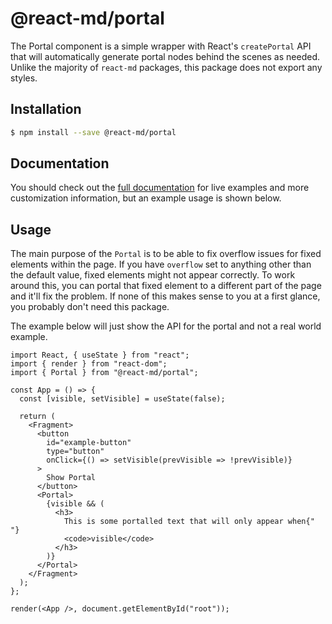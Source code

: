 # @react-md/portal

The Portal component is a simple wrapper with React's `createPortal` API that
will automatically generate portal nodes behind the scenes as needed. Unlike the
majority of `react-md` packages, this package does not export any styles.

## Installation

```sh
$ npm install --save @react-md/portal
```

<!-- DOCS_REMOVE -->

## Documentation

You should check out the
[full documentation](https://react-md.dev/packages/portal) for live examples and
more customization information, but an example usage is shown below.

<!-- DOCS_REMOVE_END -->

## Usage

The main purpose of the `Portal` is to be able to fix overflow issues for fixed
elements within the page. If you have `overflow` set to anything other than the
default value, fixed elements might not appear correctly. To work around this,
you can portal that fixed element to a different part of the page and it'll fix
the problem. If none of this makes sense to you at a first glance, you probably
don't need this package.

The example below will just show the API for the portal and not a real world
example.

```tsx
import React, { useState } from "react";
import { render } from "react-dom";
import { Portal } from "@react-md/portal";

const App = () => {
  const [visible, setVisible] = useState(false);

  return (
    <Fragment>
      <button
        id="example-button"
        type="button"
        onClick={() => setVisible(prevVisible => !prevVisible)}
      >
        Show Portal
      </button>
      <Portal>
        {visible && (
          <h3>
            This is some portalled text that will only appear when{" "}
            <code>visible</code>
          </h3>
        )}
      </Portal>
    </Fragment>
  );
};

render(<App />, document.getElementById("root"));
```
